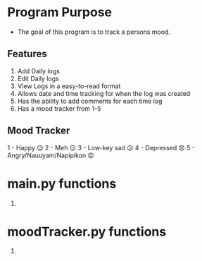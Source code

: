 # Program Purpose 
- The goal of this program is to track a persons mood.


## Features
1. Add Daily logs
2. Edit Daily logs
3. View Logs in a easy-to-read format
4. Allows date and time tracking for when the log was created
5. Has the ability to add comments for each time log
6. Has a mood tracker from 1-5

## Mood Tracker
1 - Happy 😉
2 - Meh 😑
3 - Low-key sad 😕
4 - Depressed 😞
5 - Angry/Nauuyam/Napipikon 😡



# main.py functions
1. 

# moodTracker.py functions
1. 


